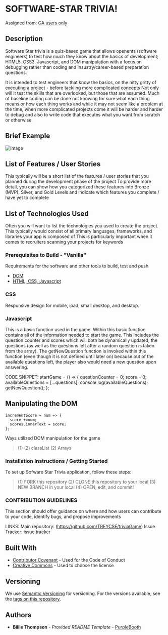 # SOFTWARE-STAR TRIVIA!

Assigned from:
[GA users only](https://git.generalassemb.ly/dc-wdi-fundamentals/game-of-war)

## Description
Software Star trivia is a quiz-based game that allows openents (software  engineers) to test how much they know about the basics of development; HTML5. CSS3. Javascript, and DOM manipulation with a focus on debugging rather than coding and insustry/career-based preparation questions.

It is intended to test engineers that know the basics, on the nitty gritty of executing a project - before tackling more complicated concepts
Not only will it test the skills that are overlooked, but those that are assumed. Much of baseline coding can be done not knowing for sure what each thing means or how each thing works and while it may not seem like a problem at the time, when more complicated projects come it will be harder and harder to debug and also to write code that executes what you want from scratch or otherwise.

## Brief Example
  ![image](https://i.imgur.com/dUtaY4P.jpg)

## List of Features / User Stories
This typically will be a short list of the features / user stories that you planned during the development phase of the project
To provide more detail, you can show how you categorized these features into Bronze (MVP), Silver, and Gold Levels and indicate which features you complete / have yet to complete

## List of Technologies Used
Often you will want to list the technologies you used to create the project.
This typically would consist of all primary languages, frameworks, and libraries your app is composed of
This is particularly important when it comes to recruiters scanning your projects for keywords

### Prerequisites to Build - "Vanilla"

Requirements for the software and other tools to build, test and push 
- [DOM](https://git.generalassemb.ly/dc-wdi-fundamentals/objects-intro)
- [HTML, CSS, Javascript](https://git.generalassemb.ly/dc-wdi-fundamentals/javascript-oop/blob/master/object-oriented-javascript.md)

### CSS
Responsive design for mobile, ipad, small desktop, and desktop.

### Javascript

This is a basic function used in the game. Within this basic function contains all of the information needed to start the game.
This includes the question counter and scores which will both be dynamically updated, the questions (as well as the questions left after a random question is taken from the array).
The getNewQuestion function is invoked within this function (even though it is not defined until later on) because out of the available questions left, the player also would need a new question upon answering.

CODE SNIPPET:
    startGame = () => {
      questionCounter = 0;
      score = 0;
      availableQuestions = [...questions];
      console.log(availableQuestions);
      getNewQuestion();
    };


## Manipulating the DOM

    incrementScore = num => {
      score +=num;
      scores.innerText = score;
    };

Ways utilized DOM manipulation for the game

> (1)
> (2) classList
> (2) Arrays


### Installation Instructions / Getting Started
To set up Sofware Star Trivia application, follow these steps:

>(1) FORK this repository
>(2) CLONE this repository to your local
>(3) NEW BRANCH in your local 
>(4) OPEN, edit, and commit!

### CONTRIBUTION GUIDELINES
This section should offer guidance on where and how users can contribute to your code, identify bugs, and propose improvements

LINKS:
Main repository: (https://github.com/TREYCSE/triviaGame)
Issue Tracker: issue tracker



## Built With

  - [Contributor Covenant](https://www.contributor-covenant.org/) - Used
    for the Code of Conduct
  - [Creative Commons](https://creativecommons.org/) - Used to choose
    the license

## Versioning

We use [Semantic Versioning](http://semver.org/) for versioning. For the versions
available, see the [tags on this
repository](https://github.com/PurpleBooth/a-good-readme-template/tags).

## Authors

  - **Billie Thompson** - *Provided README Template* -
    [PurpleBooth](https://github.com/PurpleBooth)

